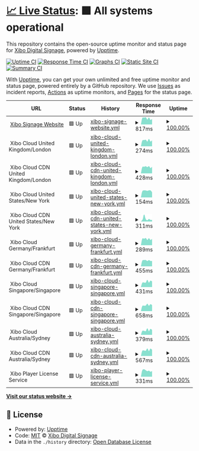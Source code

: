 # [📈 Live Status](https://xibosignage.github.io/status-page): <!--live status--> **🟩 All systems operational**

This repository contains the open-source uptime monitor and status page for [Xibo Digital Signage](https://xibo.org.uk), powered by [Upptime](https://github.com/upptime/upptime).

[![Uptime CI](https://github.com/xibosignage/status-page/workflows/Uptime%20CI/badge.svg)](https://github.com/xibosignage/status-page/actions?query=workflow%3A%22Uptime+CI%22)
[![Response Time CI](https://github.com/xibosignage/status-page/workflows/Response%20Time%20CI/badge.svg)](https://github.com/xibosignage/status-page/actions?query=workflow%3A%22Response+Time+CI%22)
[![Graphs CI](https://github.com/xibosignage/status-page/workflows/Graphs%20CI/badge.svg)](https://github.com/xibosignage/status-page/actions?query=workflow%3A%22Graphs+CI%22)
[![Static Site CI](https://github.com/xibosignage/status-page/workflows/Static%20Site%20CI/badge.svg)](https://github.com/xibosignage/status-page/actions?query=workflow%3A%22Static+Site+CI%22)
[![Summary CI](https://github.com/xibosignage/status-page/workflows/Summary%20CI/badge.svg)](https://github.com/xibosignage/status-page/actions?query=workflow%3A%22Summary+CI%22)

With [Upptime](https://upptime.js.org), you can get your own unlimited and free uptime monitor and status page, powered entirely by a GitHub repository. We use [Issues](https://github.com/xibosignage/status-page/issues) as incident reports, [Actions](https://github.com/xibosignage/status-page/actions) as uptime monitors, and [Pages](https://xibosignage.github.io/status-page) for the status page.

<!--start: status pages-->
<!-- This summary is generated by Upptime (https://github.com/upptime/upptime) -->
<!-- Do not edit this manually, your changes will be overwritten -->
<!-- prettier-ignore -->
| URL | Status | History | Response Time | Uptime |
| --- | ------ | ------- | ------------- | ------ |
| <img alt="" src="https://icons.duckduckgo.com/ip3/xibosignage.com.ico" height="13"> [Xibo Signage Website](https://xibosignage.com) | 🟩 Up | [xibo-signage-website.yml](https://github.com/xibosignage/status-page/commits/HEAD/history/xibo-signage-website.yml) | <details><summary><img alt="Response time graph" src="./graphs/xibo-signage-website/response-time-week.png" height="20"> 817ms</summary><br><a href="https://xibosignage.github.io/status-page/history/xibo-signage-website"><img alt="Response time 753" src="https://img.shields.io/endpoint?url=https%3A%2F%2Fraw.githubusercontent.com%2Fxibosignage%2Fstatus-page%2FHEAD%2Fapi%2Fxibo-signage-website%2Fresponse-time.json"></a><br><a href="https://xibosignage.github.io/status-page/history/xibo-signage-website"><img alt="24-hour response time 931" src="https://img.shields.io/endpoint?url=https%3A%2F%2Fraw.githubusercontent.com%2Fxibosignage%2Fstatus-page%2FHEAD%2Fapi%2Fxibo-signage-website%2Fresponse-time-day.json"></a><br><a href="https://xibosignage.github.io/status-page/history/xibo-signage-website"><img alt="7-day response time 817" src="https://img.shields.io/endpoint?url=https%3A%2F%2Fraw.githubusercontent.com%2Fxibosignage%2Fstatus-page%2FHEAD%2Fapi%2Fxibo-signage-website%2Fresponse-time-week.json"></a><br><a href="https://xibosignage.github.io/status-page/history/xibo-signage-website"><img alt="30-day response time 791" src="https://img.shields.io/endpoint?url=https%3A%2F%2Fraw.githubusercontent.com%2Fxibosignage%2Fstatus-page%2FHEAD%2Fapi%2Fxibo-signage-website%2Fresponse-time-month.json"></a><br><a href="https://xibosignage.github.io/status-page/history/xibo-signage-website"><img alt="1-year response time 753" src="https://img.shields.io/endpoint?url=https%3A%2F%2Fraw.githubusercontent.com%2Fxibosignage%2Fstatus-page%2FHEAD%2Fapi%2Fxibo-signage-website%2Fresponse-time-year.json"></a></details> | <details><summary><a href="https://xibosignage.github.io/status-page/history/xibo-signage-website">100.00%</a></summary><a href="https://xibosignage.github.io/status-page/history/xibo-signage-website"><img alt="All-time uptime 99.99%" src="https://img.shields.io/endpoint?url=https%3A%2F%2Fraw.githubusercontent.com%2Fxibosignage%2Fstatus-page%2FHEAD%2Fapi%2Fxibo-signage-website%2Fuptime.json"></a><br><a href="https://xibosignage.github.io/status-page/history/xibo-signage-website"><img alt="24-hour uptime 100.00%" src="https://img.shields.io/endpoint?url=https%3A%2F%2Fraw.githubusercontent.com%2Fxibosignage%2Fstatus-page%2FHEAD%2Fapi%2Fxibo-signage-website%2Fuptime-day.json"></a><br><a href="https://xibosignage.github.io/status-page/history/xibo-signage-website"><img alt="7-day uptime 100.00%" src="https://img.shields.io/endpoint?url=https%3A%2F%2Fraw.githubusercontent.com%2Fxibosignage%2Fstatus-page%2FHEAD%2Fapi%2Fxibo-signage-website%2Fuptime-week.json"></a><br><a href="https://xibosignage.github.io/status-page/history/xibo-signage-website"><img alt="30-day uptime 100.00%" src="https://img.shields.io/endpoint?url=https%3A%2F%2Fraw.githubusercontent.com%2Fxibosignage%2Fstatus-page%2FHEAD%2Fapi%2Fxibo-signage-website%2Fuptime-month.json"></a><br><a href="https://xibosignage.github.io/status-page/history/xibo-signage-website"><img alt="1-year uptime 99.99%" src="https://img.shields.io/endpoint?url=https%3A%2F%2Fraw.githubusercontent.com%2Fxibosignage%2Fstatus-page%2FHEAD%2Fapi%2Fxibo-signage-website%2Fuptime-year.json"></a></details>
| <img alt="" src="https://icons.duckduckgo.com/ip3/null.ico" height="13"> Xibo Cloud United Kingdom/London | 🟩 Up | [xibo-cloud-united-kingdom-london.yml](https://github.com/xibosignage/status-page/commits/HEAD/history/xibo-cloud-united-kingdom-london.yml) | <details><summary><img alt="Response time graph" src="./graphs/xibo-cloud-united-kingdom-london/response-time-week.png" height="20"> 274ms</summary><br><a href="https://xibosignage.github.io/status-page/history/xibo-cloud-united-kingdom-london"><img alt="Response time 397" src="https://img.shields.io/endpoint?url=https%3A%2F%2Fraw.githubusercontent.com%2Fxibosignage%2Fstatus-page%2FHEAD%2Fapi%2Fxibo-cloud-united-kingdom-london%2Fresponse-time.json"></a><br><a href="https://xibosignage.github.io/status-page/history/xibo-cloud-united-kingdom-london"><img alt="24-hour response time 260" src="https://img.shields.io/endpoint?url=https%3A%2F%2Fraw.githubusercontent.com%2Fxibosignage%2Fstatus-page%2FHEAD%2Fapi%2Fxibo-cloud-united-kingdom-london%2Fresponse-time-day.json"></a><br><a href="https://xibosignage.github.io/status-page/history/xibo-cloud-united-kingdom-london"><img alt="7-day response time 274" src="https://img.shields.io/endpoint?url=https%3A%2F%2Fraw.githubusercontent.com%2Fxibosignage%2Fstatus-page%2FHEAD%2Fapi%2Fxibo-cloud-united-kingdom-london%2Fresponse-time-week.json"></a><br><a href="https://xibosignage.github.io/status-page/history/xibo-cloud-united-kingdom-london"><img alt="30-day response time 1174" src="https://img.shields.io/endpoint?url=https%3A%2F%2Fraw.githubusercontent.com%2Fxibosignage%2Fstatus-page%2FHEAD%2Fapi%2Fxibo-cloud-united-kingdom-london%2Fresponse-time-month.json"></a><br><a href="https://xibosignage.github.io/status-page/history/xibo-cloud-united-kingdom-london"><img alt="1-year response time 397" src="https://img.shields.io/endpoint?url=https%3A%2F%2Fraw.githubusercontent.com%2Fxibosignage%2Fstatus-page%2FHEAD%2Fapi%2Fxibo-cloud-united-kingdom-london%2Fresponse-time-year.json"></a></details> | <details><summary><a href="https://xibosignage.github.io/status-page/history/xibo-cloud-united-kingdom-london">100.00%</a></summary><a href="https://xibosignage.github.io/status-page/history/xibo-cloud-united-kingdom-london"><img alt="All-time uptime 100.00%" src="https://img.shields.io/endpoint?url=https%3A%2F%2Fraw.githubusercontent.com%2Fxibosignage%2Fstatus-page%2FHEAD%2Fapi%2Fxibo-cloud-united-kingdom-london%2Fuptime.json"></a><br><a href="https://xibosignage.github.io/status-page/history/xibo-cloud-united-kingdom-london"><img alt="24-hour uptime 100.00%" src="https://img.shields.io/endpoint?url=https%3A%2F%2Fraw.githubusercontent.com%2Fxibosignage%2Fstatus-page%2FHEAD%2Fapi%2Fxibo-cloud-united-kingdom-london%2Fuptime-day.json"></a><br><a href="https://xibosignage.github.io/status-page/history/xibo-cloud-united-kingdom-london"><img alt="7-day uptime 100.00%" src="https://img.shields.io/endpoint?url=https%3A%2F%2Fraw.githubusercontent.com%2Fxibosignage%2Fstatus-page%2FHEAD%2Fapi%2Fxibo-cloud-united-kingdom-london%2Fuptime-week.json"></a><br><a href="https://xibosignage.github.io/status-page/history/xibo-cloud-united-kingdom-london"><img alt="30-day uptime 100.00%" src="https://img.shields.io/endpoint?url=https%3A%2F%2Fraw.githubusercontent.com%2Fxibosignage%2Fstatus-page%2FHEAD%2Fapi%2Fxibo-cloud-united-kingdom-london%2Fuptime-month.json"></a><br><a href="https://xibosignage.github.io/status-page/history/xibo-cloud-united-kingdom-london"><img alt="1-year uptime 100.00%" src="https://img.shields.io/endpoint?url=https%3A%2F%2Fraw.githubusercontent.com%2Fxibosignage%2Fstatus-page%2FHEAD%2Fapi%2Fxibo-cloud-united-kingdom-london%2Fuptime-year.json"></a></details>
| <img alt="" src="https://icons.duckduckgo.com/ip3/null.ico" height="13"> Xibo Cloud CDN United Kingdom/London | 🟩 Up | [xibo-cloud-cdn-united-kingdom-london.yml](https://github.com/xibosignage/status-page/commits/HEAD/history/xibo-cloud-cdn-united-kingdom-london.yml) | <details><summary><img alt="Response time graph" src="./graphs/xibo-cloud-cdn-united-kingdom-london/response-time-week.png" height="20"> 428ms</summary><br><a href="https://xibosignage.github.io/status-page/history/xibo-cloud-cdn-united-kingdom-london"><img alt="Response time 445" src="https://img.shields.io/endpoint?url=https%3A%2F%2Fraw.githubusercontent.com%2Fxibosignage%2Fstatus-page%2FHEAD%2Fapi%2Fxibo-cloud-cdn-united-kingdom-london%2Fresponse-time.json"></a><br><a href="https://xibosignage.github.io/status-page/history/xibo-cloud-cdn-united-kingdom-london"><img alt="24-hour response time 392" src="https://img.shields.io/endpoint?url=https%3A%2F%2Fraw.githubusercontent.com%2Fxibosignage%2Fstatus-page%2FHEAD%2Fapi%2Fxibo-cloud-cdn-united-kingdom-london%2Fresponse-time-day.json"></a><br><a href="https://xibosignage.github.io/status-page/history/xibo-cloud-cdn-united-kingdom-london"><img alt="7-day response time 428" src="https://img.shields.io/endpoint?url=https%3A%2F%2Fraw.githubusercontent.com%2Fxibosignage%2Fstatus-page%2FHEAD%2Fapi%2Fxibo-cloud-cdn-united-kingdom-london%2Fresponse-time-week.json"></a><br><a href="https://xibosignage.github.io/status-page/history/xibo-cloud-cdn-united-kingdom-london"><img alt="30-day response time 421" src="https://img.shields.io/endpoint?url=https%3A%2F%2Fraw.githubusercontent.com%2Fxibosignage%2Fstatus-page%2FHEAD%2Fapi%2Fxibo-cloud-cdn-united-kingdom-london%2Fresponse-time-month.json"></a><br><a href="https://xibosignage.github.io/status-page/history/xibo-cloud-cdn-united-kingdom-london"><img alt="1-year response time 445" src="https://img.shields.io/endpoint?url=https%3A%2F%2Fraw.githubusercontent.com%2Fxibosignage%2Fstatus-page%2FHEAD%2Fapi%2Fxibo-cloud-cdn-united-kingdom-london%2Fresponse-time-year.json"></a></details> | <details><summary><a href="https://xibosignage.github.io/status-page/history/xibo-cloud-cdn-united-kingdom-london">100.00%</a></summary><a href="https://xibosignage.github.io/status-page/history/xibo-cloud-cdn-united-kingdom-london"><img alt="All-time uptime 100.00%" src="https://img.shields.io/endpoint?url=https%3A%2F%2Fraw.githubusercontent.com%2Fxibosignage%2Fstatus-page%2FHEAD%2Fapi%2Fxibo-cloud-cdn-united-kingdom-london%2Fuptime.json"></a><br><a href="https://xibosignage.github.io/status-page/history/xibo-cloud-cdn-united-kingdom-london"><img alt="24-hour uptime 100.00%" src="https://img.shields.io/endpoint?url=https%3A%2F%2Fraw.githubusercontent.com%2Fxibosignage%2Fstatus-page%2FHEAD%2Fapi%2Fxibo-cloud-cdn-united-kingdom-london%2Fuptime-day.json"></a><br><a href="https://xibosignage.github.io/status-page/history/xibo-cloud-cdn-united-kingdom-london"><img alt="7-day uptime 100.00%" src="https://img.shields.io/endpoint?url=https%3A%2F%2Fraw.githubusercontent.com%2Fxibosignage%2Fstatus-page%2FHEAD%2Fapi%2Fxibo-cloud-cdn-united-kingdom-london%2Fuptime-week.json"></a><br><a href="https://xibosignage.github.io/status-page/history/xibo-cloud-cdn-united-kingdom-london"><img alt="30-day uptime 100.00%" src="https://img.shields.io/endpoint?url=https%3A%2F%2Fraw.githubusercontent.com%2Fxibosignage%2Fstatus-page%2FHEAD%2Fapi%2Fxibo-cloud-cdn-united-kingdom-london%2Fuptime-month.json"></a><br><a href="https://xibosignage.github.io/status-page/history/xibo-cloud-cdn-united-kingdom-london"><img alt="1-year uptime 100.00%" src="https://img.shields.io/endpoint?url=https%3A%2F%2Fraw.githubusercontent.com%2Fxibosignage%2Fstatus-page%2FHEAD%2Fapi%2Fxibo-cloud-cdn-united-kingdom-london%2Fuptime-year.json"></a></details>
| <img alt="" src="https://icons.duckduckgo.com/ip3/null.ico" height="13"> Xibo Cloud United States/New York | 🟩 Up | [xibo-cloud-united-states-new-york.yml](https://github.com/xibosignage/status-page/commits/HEAD/history/xibo-cloud-united-states-new-york.yml) | <details><summary><img alt="Response time graph" src="./graphs/xibo-cloud-united-states-new-york/response-time-week.png" height="20"> 154ms</summary><br><a href="https://xibosignage.github.io/status-page/history/xibo-cloud-united-states-new-york"><img alt="Response time 193" src="https://img.shields.io/endpoint?url=https%3A%2F%2Fraw.githubusercontent.com%2Fxibosignage%2Fstatus-page%2FHEAD%2Fapi%2Fxibo-cloud-united-states-new-york%2Fresponse-time.json"></a><br><a href="https://xibosignage.github.io/status-page/history/xibo-cloud-united-states-new-york"><img alt="24-hour response time 117" src="https://img.shields.io/endpoint?url=https%3A%2F%2Fraw.githubusercontent.com%2Fxibosignage%2Fstatus-page%2FHEAD%2Fapi%2Fxibo-cloud-united-states-new-york%2Fresponse-time-day.json"></a><br><a href="https://xibosignage.github.io/status-page/history/xibo-cloud-united-states-new-york"><img alt="7-day response time 154" src="https://img.shields.io/endpoint?url=https%3A%2F%2Fraw.githubusercontent.com%2Fxibosignage%2Fstatus-page%2FHEAD%2Fapi%2Fxibo-cloud-united-states-new-york%2Fresponse-time-week.json"></a><br><a href="https://xibosignage.github.io/status-page/history/xibo-cloud-united-states-new-york"><img alt="30-day response time 147" src="https://img.shields.io/endpoint?url=https%3A%2F%2Fraw.githubusercontent.com%2Fxibosignage%2Fstatus-page%2FHEAD%2Fapi%2Fxibo-cloud-united-states-new-york%2Fresponse-time-month.json"></a><br><a href="https://xibosignage.github.io/status-page/history/xibo-cloud-united-states-new-york"><img alt="1-year response time 193" src="https://img.shields.io/endpoint?url=https%3A%2F%2Fraw.githubusercontent.com%2Fxibosignage%2Fstatus-page%2FHEAD%2Fapi%2Fxibo-cloud-united-states-new-york%2Fresponse-time-year.json"></a></details> | <details><summary><a href="https://xibosignage.github.io/status-page/history/xibo-cloud-united-states-new-york">100.00%</a></summary><a href="https://xibosignage.github.io/status-page/history/xibo-cloud-united-states-new-york"><img alt="All-time uptime 100.00%" src="https://img.shields.io/endpoint?url=https%3A%2F%2Fraw.githubusercontent.com%2Fxibosignage%2Fstatus-page%2FHEAD%2Fapi%2Fxibo-cloud-united-states-new-york%2Fuptime.json"></a><br><a href="https://xibosignage.github.io/status-page/history/xibo-cloud-united-states-new-york"><img alt="24-hour uptime 100.00%" src="https://img.shields.io/endpoint?url=https%3A%2F%2Fraw.githubusercontent.com%2Fxibosignage%2Fstatus-page%2FHEAD%2Fapi%2Fxibo-cloud-united-states-new-york%2Fuptime-day.json"></a><br><a href="https://xibosignage.github.io/status-page/history/xibo-cloud-united-states-new-york"><img alt="7-day uptime 100.00%" src="https://img.shields.io/endpoint?url=https%3A%2F%2Fraw.githubusercontent.com%2Fxibosignage%2Fstatus-page%2FHEAD%2Fapi%2Fxibo-cloud-united-states-new-york%2Fuptime-week.json"></a><br><a href="https://xibosignage.github.io/status-page/history/xibo-cloud-united-states-new-york"><img alt="30-day uptime 100.00%" src="https://img.shields.io/endpoint?url=https%3A%2F%2Fraw.githubusercontent.com%2Fxibosignage%2Fstatus-page%2FHEAD%2Fapi%2Fxibo-cloud-united-states-new-york%2Fuptime-month.json"></a><br><a href="https://xibosignage.github.io/status-page/history/xibo-cloud-united-states-new-york"><img alt="1-year uptime 100.00%" src="https://img.shields.io/endpoint?url=https%3A%2F%2Fraw.githubusercontent.com%2Fxibosignage%2Fstatus-page%2FHEAD%2Fapi%2Fxibo-cloud-united-states-new-york%2Fuptime-year.json"></a></details>
| <img alt="" src="https://icons.duckduckgo.com/ip3/null.ico" height="13"> Xibo Cloud CDN United States/New York | 🟩 Up | [xibo-cloud-cdn-united-states-new-york.yml](https://github.com/xibosignage/status-page/commits/HEAD/history/xibo-cloud-cdn-united-states-new-york.yml) | <details><summary><img alt="Response time graph" src="./graphs/xibo-cloud-cdn-united-states-new-york/response-time-week.png" height="20"> 311ms</summary><br><a href="https://xibosignage.github.io/status-page/history/xibo-cloud-cdn-united-states-new-york"><img alt="Response time 213" src="https://img.shields.io/endpoint?url=https%3A%2F%2Fraw.githubusercontent.com%2Fxibosignage%2Fstatus-page%2FHEAD%2Fapi%2Fxibo-cloud-cdn-united-states-new-york%2Fresponse-time.json"></a><br><a href="https://xibosignage.github.io/status-page/history/xibo-cloud-cdn-united-states-new-york"><img alt="24-hour response time 257" src="https://img.shields.io/endpoint?url=https%3A%2F%2Fraw.githubusercontent.com%2Fxibosignage%2Fstatus-page%2FHEAD%2Fapi%2Fxibo-cloud-cdn-united-states-new-york%2Fresponse-time-day.json"></a><br><a href="https://xibosignage.github.io/status-page/history/xibo-cloud-cdn-united-states-new-york"><img alt="7-day response time 311" src="https://img.shields.io/endpoint?url=https%3A%2F%2Fraw.githubusercontent.com%2Fxibosignage%2Fstatus-page%2FHEAD%2Fapi%2Fxibo-cloud-cdn-united-states-new-york%2Fresponse-time-week.json"></a><br><a href="https://xibosignage.github.io/status-page/history/xibo-cloud-cdn-united-states-new-york"><img alt="30-day response time 225" src="https://img.shields.io/endpoint?url=https%3A%2F%2Fraw.githubusercontent.com%2Fxibosignage%2Fstatus-page%2FHEAD%2Fapi%2Fxibo-cloud-cdn-united-states-new-york%2Fresponse-time-month.json"></a><br><a href="https://xibosignage.github.io/status-page/history/xibo-cloud-cdn-united-states-new-york"><img alt="1-year response time 213" src="https://img.shields.io/endpoint?url=https%3A%2F%2Fraw.githubusercontent.com%2Fxibosignage%2Fstatus-page%2FHEAD%2Fapi%2Fxibo-cloud-cdn-united-states-new-york%2Fresponse-time-year.json"></a></details> | <details><summary><a href="https://xibosignage.github.io/status-page/history/xibo-cloud-cdn-united-states-new-york">100.00%</a></summary><a href="https://xibosignage.github.io/status-page/history/xibo-cloud-cdn-united-states-new-york"><img alt="All-time uptime 100.00%" src="https://img.shields.io/endpoint?url=https%3A%2F%2Fraw.githubusercontent.com%2Fxibosignage%2Fstatus-page%2FHEAD%2Fapi%2Fxibo-cloud-cdn-united-states-new-york%2Fuptime.json"></a><br><a href="https://xibosignage.github.io/status-page/history/xibo-cloud-cdn-united-states-new-york"><img alt="24-hour uptime 100.00%" src="https://img.shields.io/endpoint?url=https%3A%2F%2Fraw.githubusercontent.com%2Fxibosignage%2Fstatus-page%2FHEAD%2Fapi%2Fxibo-cloud-cdn-united-states-new-york%2Fuptime-day.json"></a><br><a href="https://xibosignage.github.io/status-page/history/xibo-cloud-cdn-united-states-new-york"><img alt="7-day uptime 100.00%" src="https://img.shields.io/endpoint?url=https%3A%2F%2Fraw.githubusercontent.com%2Fxibosignage%2Fstatus-page%2FHEAD%2Fapi%2Fxibo-cloud-cdn-united-states-new-york%2Fuptime-week.json"></a><br><a href="https://xibosignage.github.io/status-page/history/xibo-cloud-cdn-united-states-new-york"><img alt="30-day uptime 100.00%" src="https://img.shields.io/endpoint?url=https%3A%2F%2Fraw.githubusercontent.com%2Fxibosignage%2Fstatus-page%2FHEAD%2Fapi%2Fxibo-cloud-cdn-united-states-new-york%2Fuptime-month.json"></a><br><a href="https://xibosignage.github.io/status-page/history/xibo-cloud-cdn-united-states-new-york"><img alt="1-year uptime 100.00%" src="https://img.shields.io/endpoint?url=https%3A%2F%2Fraw.githubusercontent.com%2Fxibosignage%2Fstatus-page%2FHEAD%2Fapi%2Fxibo-cloud-cdn-united-states-new-york%2Fuptime-year.json"></a></details>
| <img alt="" src="https://icons.duckduckgo.com/ip3/null.ico" height="13"> Xibo Cloud Germany/Frankfurt | 🟩 Up | [xibo-cloud-germany-frankfurt.yml](https://github.com/xibosignage/status-page/commits/HEAD/history/xibo-cloud-germany-frankfurt.yml) | <details><summary><img alt="Response time graph" src="./graphs/xibo-cloud-germany-frankfurt/response-time-week.png" height="20"> 289ms</summary><br><a href="https://xibosignage.github.io/status-page/history/xibo-cloud-germany-frankfurt"><img alt="Response time 396" src="https://img.shields.io/endpoint?url=https%3A%2F%2Fraw.githubusercontent.com%2Fxibosignage%2Fstatus-page%2FHEAD%2Fapi%2Fxibo-cloud-germany-frankfurt%2Fresponse-time.json"></a><br><a href="https://xibosignage.github.io/status-page/history/xibo-cloud-germany-frankfurt"><img alt="24-hour response time 277" src="https://img.shields.io/endpoint?url=https%3A%2F%2Fraw.githubusercontent.com%2Fxibosignage%2Fstatus-page%2FHEAD%2Fapi%2Fxibo-cloud-germany-frankfurt%2Fresponse-time-day.json"></a><br><a href="https://xibosignage.github.io/status-page/history/xibo-cloud-germany-frankfurt"><img alt="7-day response time 289" src="https://img.shields.io/endpoint?url=https%3A%2F%2Fraw.githubusercontent.com%2Fxibosignage%2Fstatus-page%2FHEAD%2Fapi%2Fxibo-cloud-germany-frankfurt%2Fresponse-time-week.json"></a><br><a href="https://xibosignage.github.io/status-page/history/xibo-cloud-germany-frankfurt"><img alt="30-day response time 298" src="https://img.shields.io/endpoint?url=https%3A%2F%2Fraw.githubusercontent.com%2Fxibosignage%2Fstatus-page%2FHEAD%2Fapi%2Fxibo-cloud-germany-frankfurt%2Fresponse-time-month.json"></a><br><a href="https://xibosignage.github.io/status-page/history/xibo-cloud-germany-frankfurt"><img alt="1-year response time 396" src="https://img.shields.io/endpoint?url=https%3A%2F%2Fraw.githubusercontent.com%2Fxibosignage%2Fstatus-page%2FHEAD%2Fapi%2Fxibo-cloud-germany-frankfurt%2Fresponse-time-year.json"></a></details> | <details><summary><a href="https://xibosignage.github.io/status-page/history/xibo-cloud-germany-frankfurt">100.00%</a></summary><a href="https://xibosignage.github.io/status-page/history/xibo-cloud-germany-frankfurt"><img alt="All-time uptime 99.99%" src="https://img.shields.io/endpoint?url=https%3A%2F%2Fraw.githubusercontent.com%2Fxibosignage%2Fstatus-page%2FHEAD%2Fapi%2Fxibo-cloud-germany-frankfurt%2Fuptime.json"></a><br><a href="https://xibosignage.github.io/status-page/history/xibo-cloud-germany-frankfurt"><img alt="24-hour uptime 100.00%" src="https://img.shields.io/endpoint?url=https%3A%2F%2Fraw.githubusercontent.com%2Fxibosignage%2Fstatus-page%2FHEAD%2Fapi%2Fxibo-cloud-germany-frankfurt%2Fuptime-day.json"></a><br><a href="https://xibosignage.github.io/status-page/history/xibo-cloud-germany-frankfurt"><img alt="7-day uptime 100.00%" src="https://img.shields.io/endpoint?url=https%3A%2F%2Fraw.githubusercontent.com%2Fxibosignage%2Fstatus-page%2FHEAD%2Fapi%2Fxibo-cloud-germany-frankfurt%2Fuptime-week.json"></a><br><a href="https://xibosignage.github.io/status-page/history/xibo-cloud-germany-frankfurt"><img alt="30-day uptime 100.00%" src="https://img.shields.io/endpoint?url=https%3A%2F%2Fraw.githubusercontent.com%2Fxibosignage%2Fstatus-page%2FHEAD%2Fapi%2Fxibo-cloud-germany-frankfurt%2Fuptime-month.json"></a><br><a href="https://xibosignage.github.io/status-page/history/xibo-cloud-germany-frankfurt"><img alt="1-year uptime 99.99%" src="https://img.shields.io/endpoint?url=https%3A%2F%2Fraw.githubusercontent.com%2Fxibosignage%2Fstatus-page%2FHEAD%2Fapi%2Fxibo-cloud-germany-frankfurt%2Fuptime-year.json"></a></details>
| <img alt="" src="https://icons.duckduckgo.com/ip3/null.ico" height="13"> Xibo Cloud CDN Germany/Frankfurt | 🟩 Up | [xibo-cloud-cdn-germany-frankfurt.yml](https://github.com/xibosignage/status-page/commits/HEAD/history/xibo-cloud-cdn-germany-frankfurt.yml) | <details><summary><img alt="Response time graph" src="./graphs/xibo-cloud-cdn-germany-frankfurt/response-time-week.png" height="20"> 455ms</summary><br><a href="https://xibosignage.github.io/status-page/history/xibo-cloud-cdn-germany-frankfurt"><img alt="Response time 472" src="https://img.shields.io/endpoint?url=https%3A%2F%2Fraw.githubusercontent.com%2Fxibosignage%2Fstatus-page%2FHEAD%2Fapi%2Fxibo-cloud-cdn-germany-frankfurt%2Fresponse-time.json"></a><br><a href="https://xibosignage.github.io/status-page/history/xibo-cloud-cdn-germany-frankfurt"><img alt="24-hour response time 406" src="https://img.shields.io/endpoint?url=https%3A%2F%2Fraw.githubusercontent.com%2Fxibosignage%2Fstatus-page%2FHEAD%2Fapi%2Fxibo-cloud-cdn-germany-frankfurt%2Fresponse-time-day.json"></a><br><a href="https://xibosignage.github.io/status-page/history/xibo-cloud-cdn-germany-frankfurt"><img alt="7-day response time 455" src="https://img.shields.io/endpoint?url=https%3A%2F%2Fraw.githubusercontent.com%2Fxibosignage%2Fstatus-page%2FHEAD%2Fapi%2Fxibo-cloud-cdn-germany-frankfurt%2Fresponse-time-week.json"></a><br><a href="https://xibosignage.github.io/status-page/history/xibo-cloud-cdn-germany-frankfurt"><img alt="30-day response time 464" src="https://img.shields.io/endpoint?url=https%3A%2F%2Fraw.githubusercontent.com%2Fxibosignage%2Fstatus-page%2FHEAD%2Fapi%2Fxibo-cloud-cdn-germany-frankfurt%2Fresponse-time-month.json"></a><br><a href="https://xibosignage.github.io/status-page/history/xibo-cloud-cdn-germany-frankfurt"><img alt="1-year response time 472" src="https://img.shields.io/endpoint?url=https%3A%2F%2Fraw.githubusercontent.com%2Fxibosignage%2Fstatus-page%2FHEAD%2Fapi%2Fxibo-cloud-cdn-germany-frankfurt%2Fresponse-time-year.json"></a></details> | <details><summary><a href="https://xibosignage.github.io/status-page/history/xibo-cloud-cdn-germany-frankfurt">100.00%</a></summary><a href="https://xibosignage.github.io/status-page/history/xibo-cloud-cdn-germany-frankfurt"><img alt="All-time uptime 100.00%" src="https://img.shields.io/endpoint?url=https%3A%2F%2Fraw.githubusercontent.com%2Fxibosignage%2Fstatus-page%2FHEAD%2Fapi%2Fxibo-cloud-cdn-germany-frankfurt%2Fuptime.json"></a><br><a href="https://xibosignage.github.io/status-page/history/xibo-cloud-cdn-germany-frankfurt"><img alt="24-hour uptime 100.00%" src="https://img.shields.io/endpoint?url=https%3A%2F%2Fraw.githubusercontent.com%2Fxibosignage%2Fstatus-page%2FHEAD%2Fapi%2Fxibo-cloud-cdn-germany-frankfurt%2Fuptime-day.json"></a><br><a href="https://xibosignage.github.io/status-page/history/xibo-cloud-cdn-germany-frankfurt"><img alt="7-day uptime 100.00%" src="https://img.shields.io/endpoint?url=https%3A%2F%2Fraw.githubusercontent.com%2Fxibosignage%2Fstatus-page%2FHEAD%2Fapi%2Fxibo-cloud-cdn-germany-frankfurt%2Fuptime-week.json"></a><br><a href="https://xibosignage.github.io/status-page/history/xibo-cloud-cdn-germany-frankfurt"><img alt="30-day uptime 100.00%" src="https://img.shields.io/endpoint?url=https%3A%2F%2Fraw.githubusercontent.com%2Fxibosignage%2Fstatus-page%2FHEAD%2Fapi%2Fxibo-cloud-cdn-germany-frankfurt%2Fuptime-month.json"></a><br><a href="https://xibosignage.github.io/status-page/history/xibo-cloud-cdn-germany-frankfurt"><img alt="1-year uptime 100.00%" src="https://img.shields.io/endpoint?url=https%3A%2F%2Fraw.githubusercontent.com%2Fxibosignage%2Fstatus-page%2FHEAD%2Fapi%2Fxibo-cloud-cdn-germany-frankfurt%2Fuptime-year.json"></a></details>
| <img alt="" src="https://icons.duckduckgo.com/ip3/null.ico" height="13"> Xibo Cloud Singapore/Singapore | 🟩 Up | [xibo-cloud-singapore-singapore.yml](https://github.com/xibosignage/status-page/commits/HEAD/history/xibo-cloud-singapore-singapore.yml) | <details><summary><img alt="Response time graph" src="./graphs/xibo-cloud-singapore-singapore/response-time-week.png" height="20"> 431ms</summary><br><a href="https://xibosignage.github.io/status-page/history/xibo-cloud-singapore-singapore"><img alt="Response time 504" src="https://img.shields.io/endpoint?url=https%3A%2F%2Fraw.githubusercontent.com%2Fxibosignage%2Fstatus-page%2FHEAD%2Fapi%2Fxibo-cloud-singapore-singapore%2Fresponse-time.json"></a><br><a href="https://xibosignage.github.io/status-page/history/xibo-cloud-singapore-singapore"><img alt="24-hour response time 417" src="https://img.shields.io/endpoint?url=https%3A%2F%2Fraw.githubusercontent.com%2Fxibosignage%2Fstatus-page%2FHEAD%2Fapi%2Fxibo-cloud-singapore-singapore%2Fresponse-time-day.json"></a><br><a href="https://xibosignage.github.io/status-page/history/xibo-cloud-singapore-singapore"><img alt="7-day response time 431" src="https://img.shields.io/endpoint?url=https%3A%2F%2Fraw.githubusercontent.com%2Fxibosignage%2Fstatus-page%2FHEAD%2Fapi%2Fxibo-cloud-singapore-singapore%2Fresponse-time-week.json"></a><br><a href="https://xibosignage.github.io/status-page/history/xibo-cloud-singapore-singapore"><img alt="30-day response time 469" src="https://img.shields.io/endpoint?url=https%3A%2F%2Fraw.githubusercontent.com%2Fxibosignage%2Fstatus-page%2FHEAD%2Fapi%2Fxibo-cloud-singapore-singapore%2Fresponse-time-month.json"></a><br><a href="https://xibosignage.github.io/status-page/history/xibo-cloud-singapore-singapore"><img alt="1-year response time 504" src="https://img.shields.io/endpoint?url=https%3A%2F%2Fraw.githubusercontent.com%2Fxibosignage%2Fstatus-page%2FHEAD%2Fapi%2Fxibo-cloud-singapore-singapore%2Fresponse-time-year.json"></a></details> | <details><summary><a href="https://xibosignage.github.io/status-page/history/xibo-cloud-singapore-singapore">100.00%</a></summary><a href="https://xibosignage.github.io/status-page/history/xibo-cloud-singapore-singapore"><img alt="All-time uptime 100.00%" src="https://img.shields.io/endpoint?url=https%3A%2F%2Fraw.githubusercontent.com%2Fxibosignage%2Fstatus-page%2FHEAD%2Fapi%2Fxibo-cloud-singapore-singapore%2Fuptime.json"></a><br><a href="https://xibosignage.github.io/status-page/history/xibo-cloud-singapore-singapore"><img alt="24-hour uptime 100.00%" src="https://img.shields.io/endpoint?url=https%3A%2F%2Fraw.githubusercontent.com%2Fxibosignage%2Fstatus-page%2FHEAD%2Fapi%2Fxibo-cloud-singapore-singapore%2Fuptime-day.json"></a><br><a href="https://xibosignage.github.io/status-page/history/xibo-cloud-singapore-singapore"><img alt="7-day uptime 100.00%" src="https://img.shields.io/endpoint?url=https%3A%2F%2Fraw.githubusercontent.com%2Fxibosignage%2Fstatus-page%2FHEAD%2Fapi%2Fxibo-cloud-singapore-singapore%2Fuptime-week.json"></a><br><a href="https://xibosignage.github.io/status-page/history/xibo-cloud-singapore-singapore"><img alt="30-day uptime 100.00%" src="https://img.shields.io/endpoint?url=https%3A%2F%2Fraw.githubusercontent.com%2Fxibosignage%2Fstatus-page%2FHEAD%2Fapi%2Fxibo-cloud-singapore-singapore%2Fuptime-month.json"></a><br><a href="https://xibosignage.github.io/status-page/history/xibo-cloud-singapore-singapore"><img alt="1-year uptime 100.00%" src="https://img.shields.io/endpoint?url=https%3A%2F%2Fraw.githubusercontent.com%2Fxibosignage%2Fstatus-page%2FHEAD%2Fapi%2Fxibo-cloud-singapore-singapore%2Fuptime-year.json"></a></details>
| <img alt="" src="https://icons.duckduckgo.com/ip3/null.ico" height="13"> Xibo Cloud CDN Singapore/Singapore | 🟩 Up | [xibo-cloud-cdn-singapore-singapore.yml](https://github.com/xibosignage/status-page/commits/HEAD/history/xibo-cloud-cdn-singapore-singapore.yml) | <details><summary><img alt="Response time graph" src="./graphs/xibo-cloud-cdn-singapore-singapore/response-time-week.png" height="20"> 658ms</summary><br><a href="https://xibosignage.github.io/status-page/history/xibo-cloud-cdn-singapore-singapore"><img alt="Response time 716" src="https://img.shields.io/endpoint?url=https%3A%2F%2Fraw.githubusercontent.com%2Fxibosignage%2Fstatus-page%2FHEAD%2Fapi%2Fxibo-cloud-cdn-singapore-singapore%2Fresponse-time.json"></a><br><a href="https://xibosignage.github.io/status-page/history/xibo-cloud-cdn-singapore-singapore"><img alt="24-hour response time 678" src="https://img.shields.io/endpoint?url=https%3A%2F%2Fraw.githubusercontent.com%2Fxibosignage%2Fstatus-page%2FHEAD%2Fapi%2Fxibo-cloud-cdn-singapore-singapore%2Fresponse-time-day.json"></a><br><a href="https://xibosignage.github.io/status-page/history/xibo-cloud-cdn-singapore-singapore"><img alt="7-day response time 658" src="https://img.shields.io/endpoint?url=https%3A%2F%2Fraw.githubusercontent.com%2Fxibosignage%2Fstatus-page%2FHEAD%2Fapi%2Fxibo-cloud-cdn-singapore-singapore%2Fresponse-time-week.json"></a><br><a href="https://xibosignage.github.io/status-page/history/xibo-cloud-cdn-singapore-singapore"><img alt="30-day response time 683" src="https://img.shields.io/endpoint?url=https%3A%2F%2Fraw.githubusercontent.com%2Fxibosignage%2Fstatus-page%2FHEAD%2Fapi%2Fxibo-cloud-cdn-singapore-singapore%2Fresponse-time-month.json"></a><br><a href="https://xibosignage.github.io/status-page/history/xibo-cloud-cdn-singapore-singapore"><img alt="1-year response time 716" src="https://img.shields.io/endpoint?url=https%3A%2F%2Fraw.githubusercontent.com%2Fxibosignage%2Fstatus-page%2FHEAD%2Fapi%2Fxibo-cloud-cdn-singapore-singapore%2Fresponse-time-year.json"></a></details> | <details><summary><a href="https://xibosignage.github.io/status-page/history/xibo-cloud-cdn-singapore-singapore">100.00%</a></summary><a href="https://xibosignage.github.io/status-page/history/xibo-cloud-cdn-singapore-singapore"><img alt="All-time uptime 100.00%" src="https://img.shields.io/endpoint?url=https%3A%2F%2Fraw.githubusercontent.com%2Fxibosignage%2Fstatus-page%2FHEAD%2Fapi%2Fxibo-cloud-cdn-singapore-singapore%2Fuptime.json"></a><br><a href="https://xibosignage.github.io/status-page/history/xibo-cloud-cdn-singapore-singapore"><img alt="24-hour uptime 100.00%" src="https://img.shields.io/endpoint?url=https%3A%2F%2Fraw.githubusercontent.com%2Fxibosignage%2Fstatus-page%2FHEAD%2Fapi%2Fxibo-cloud-cdn-singapore-singapore%2Fuptime-day.json"></a><br><a href="https://xibosignage.github.io/status-page/history/xibo-cloud-cdn-singapore-singapore"><img alt="7-day uptime 100.00%" src="https://img.shields.io/endpoint?url=https%3A%2F%2Fraw.githubusercontent.com%2Fxibosignage%2Fstatus-page%2FHEAD%2Fapi%2Fxibo-cloud-cdn-singapore-singapore%2Fuptime-week.json"></a><br><a href="https://xibosignage.github.io/status-page/history/xibo-cloud-cdn-singapore-singapore"><img alt="30-day uptime 100.00%" src="https://img.shields.io/endpoint?url=https%3A%2F%2Fraw.githubusercontent.com%2Fxibosignage%2Fstatus-page%2FHEAD%2Fapi%2Fxibo-cloud-cdn-singapore-singapore%2Fuptime-month.json"></a><br><a href="https://xibosignage.github.io/status-page/history/xibo-cloud-cdn-singapore-singapore"><img alt="1-year uptime 100.00%" src="https://img.shields.io/endpoint?url=https%3A%2F%2Fraw.githubusercontent.com%2Fxibosignage%2Fstatus-page%2FHEAD%2Fapi%2Fxibo-cloud-cdn-singapore-singapore%2Fuptime-year.json"></a></details>
| <img alt="" src="https://icons.duckduckgo.com/ip3/null.ico" height="13"> Xibo Cloud Australia/Sydney | 🟩 Up | [xibo-cloud-australia-sydney.yml](https://github.com/xibosignage/status-page/commits/HEAD/history/xibo-cloud-australia-sydney.yml) | <details><summary><img alt="Response time graph" src="./graphs/xibo-cloud-australia-sydney/response-time-week.png" height="20"> 379ms</summary><br><a href="https://xibosignage.github.io/status-page/history/xibo-cloud-australia-sydney"><img alt="Response time 570" src="https://img.shields.io/endpoint?url=https%3A%2F%2Fraw.githubusercontent.com%2Fxibosignage%2Fstatus-page%2FHEAD%2Fapi%2Fxibo-cloud-australia-sydney%2Fresponse-time.json"></a><br><a href="https://xibosignage.github.io/status-page/history/xibo-cloud-australia-sydney"><img alt="24-hour response time 376" src="https://img.shields.io/endpoint?url=https%3A%2F%2Fraw.githubusercontent.com%2Fxibosignage%2Fstatus-page%2FHEAD%2Fapi%2Fxibo-cloud-australia-sydney%2Fresponse-time-day.json"></a><br><a href="https://xibosignage.github.io/status-page/history/xibo-cloud-australia-sydney"><img alt="7-day response time 379" src="https://img.shields.io/endpoint?url=https%3A%2F%2Fraw.githubusercontent.com%2Fxibosignage%2Fstatus-page%2FHEAD%2Fapi%2Fxibo-cloud-australia-sydney%2Fresponse-time-week.json"></a><br><a href="https://xibosignage.github.io/status-page/history/xibo-cloud-australia-sydney"><img alt="30-day response time 558" src="https://img.shields.io/endpoint?url=https%3A%2F%2Fraw.githubusercontent.com%2Fxibosignage%2Fstatus-page%2FHEAD%2Fapi%2Fxibo-cloud-australia-sydney%2Fresponse-time-month.json"></a><br><a href="https://xibosignage.github.io/status-page/history/xibo-cloud-australia-sydney"><img alt="1-year response time 570" src="https://img.shields.io/endpoint?url=https%3A%2F%2Fraw.githubusercontent.com%2Fxibosignage%2Fstatus-page%2FHEAD%2Fapi%2Fxibo-cloud-australia-sydney%2Fresponse-time-year.json"></a></details> | <details><summary><a href="https://xibosignage.github.io/status-page/history/xibo-cloud-australia-sydney">100.00%</a></summary><a href="https://xibosignage.github.io/status-page/history/xibo-cloud-australia-sydney"><img alt="All-time uptime 99.99%" src="https://img.shields.io/endpoint?url=https%3A%2F%2Fraw.githubusercontent.com%2Fxibosignage%2Fstatus-page%2FHEAD%2Fapi%2Fxibo-cloud-australia-sydney%2Fuptime.json"></a><br><a href="https://xibosignage.github.io/status-page/history/xibo-cloud-australia-sydney"><img alt="24-hour uptime 100.00%" src="https://img.shields.io/endpoint?url=https%3A%2F%2Fraw.githubusercontent.com%2Fxibosignage%2Fstatus-page%2FHEAD%2Fapi%2Fxibo-cloud-australia-sydney%2Fuptime-day.json"></a><br><a href="https://xibosignage.github.io/status-page/history/xibo-cloud-australia-sydney"><img alt="7-day uptime 100.00%" src="https://img.shields.io/endpoint?url=https%3A%2F%2Fraw.githubusercontent.com%2Fxibosignage%2Fstatus-page%2FHEAD%2Fapi%2Fxibo-cloud-australia-sydney%2Fuptime-week.json"></a><br><a href="https://xibosignage.github.io/status-page/history/xibo-cloud-australia-sydney"><img alt="30-day uptime 100.00%" src="https://img.shields.io/endpoint?url=https%3A%2F%2Fraw.githubusercontent.com%2Fxibosignage%2Fstatus-page%2FHEAD%2Fapi%2Fxibo-cloud-australia-sydney%2Fuptime-month.json"></a><br><a href="https://xibosignage.github.io/status-page/history/xibo-cloud-australia-sydney"><img alt="1-year uptime 99.99%" src="https://img.shields.io/endpoint?url=https%3A%2F%2Fraw.githubusercontent.com%2Fxibosignage%2Fstatus-page%2FHEAD%2Fapi%2Fxibo-cloud-australia-sydney%2Fuptime-year.json"></a></details>
| <img alt="" src="https://icons.duckduckgo.com/ip3/null.ico" height="13"> Xibo Cloud CDN Australia/Sydney | 🟩 Up | [xibo-cloud-cdn-australia-sydney.yml](https://github.com/xibosignage/status-page/commits/HEAD/history/xibo-cloud-cdn-australia-sydney.yml) | <details><summary><img alt="Response time graph" src="./graphs/xibo-cloud-cdn-australia-sydney/response-time-week.png" height="20"> 567ms</summary><br><a href="https://xibosignage.github.io/status-page/history/xibo-cloud-cdn-australia-sydney"><img alt="Response time 658" src="https://img.shields.io/endpoint?url=https%3A%2F%2Fraw.githubusercontent.com%2Fxibosignage%2Fstatus-page%2FHEAD%2Fapi%2Fxibo-cloud-cdn-australia-sydney%2Fresponse-time.json"></a><br><a href="https://xibosignage.github.io/status-page/history/xibo-cloud-cdn-australia-sydney"><img alt="24-hour response time 568" src="https://img.shields.io/endpoint?url=https%3A%2F%2Fraw.githubusercontent.com%2Fxibosignage%2Fstatus-page%2FHEAD%2Fapi%2Fxibo-cloud-cdn-australia-sydney%2Fresponse-time-day.json"></a><br><a href="https://xibosignage.github.io/status-page/history/xibo-cloud-cdn-australia-sydney"><img alt="7-day response time 567" src="https://img.shields.io/endpoint?url=https%3A%2F%2Fraw.githubusercontent.com%2Fxibosignage%2Fstatus-page%2FHEAD%2Fapi%2Fxibo-cloud-cdn-australia-sydney%2Fresponse-time-week.json"></a><br><a href="https://xibosignage.github.io/status-page/history/xibo-cloud-cdn-australia-sydney"><img alt="30-day response time 827" src="https://img.shields.io/endpoint?url=https%3A%2F%2Fraw.githubusercontent.com%2Fxibosignage%2Fstatus-page%2FHEAD%2Fapi%2Fxibo-cloud-cdn-australia-sydney%2Fresponse-time-month.json"></a><br><a href="https://xibosignage.github.io/status-page/history/xibo-cloud-cdn-australia-sydney"><img alt="1-year response time 658" src="https://img.shields.io/endpoint?url=https%3A%2F%2Fraw.githubusercontent.com%2Fxibosignage%2Fstatus-page%2FHEAD%2Fapi%2Fxibo-cloud-cdn-australia-sydney%2Fresponse-time-year.json"></a></details> | <details><summary><a href="https://xibosignage.github.io/status-page/history/xibo-cloud-cdn-australia-sydney">100.00%</a></summary><a href="https://xibosignage.github.io/status-page/history/xibo-cloud-cdn-australia-sydney"><img alt="All-time uptime 100.00%" src="https://img.shields.io/endpoint?url=https%3A%2F%2Fraw.githubusercontent.com%2Fxibosignage%2Fstatus-page%2FHEAD%2Fapi%2Fxibo-cloud-cdn-australia-sydney%2Fuptime.json"></a><br><a href="https://xibosignage.github.io/status-page/history/xibo-cloud-cdn-australia-sydney"><img alt="24-hour uptime 100.00%" src="https://img.shields.io/endpoint?url=https%3A%2F%2Fraw.githubusercontent.com%2Fxibosignage%2Fstatus-page%2FHEAD%2Fapi%2Fxibo-cloud-cdn-australia-sydney%2Fuptime-day.json"></a><br><a href="https://xibosignage.github.io/status-page/history/xibo-cloud-cdn-australia-sydney"><img alt="7-day uptime 100.00%" src="https://img.shields.io/endpoint?url=https%3A%2F%2Fraw.githubusercontent.com%2Fxibosignage%2Fstatus-page%2FHEAD%2Fapi%2Fxibo-cloud-cdn-australia-sydney%2Fuptime-week.json"></a><br><a href="https://xibosignage.github.io/status-page/history/xibo-cloud-cdn-australia-sydney"><img alt="30-day uptime 100.00%" src="https://img.shields.io/endpoint?url=https%3A%2F%2Fraw.githubusercontent.com%2Fxibosignage%2Fstatus-page%2FHEAD%2Fapi%2Fxibo-cloud-cdn-australia-sydney%2Fuptime-month.json"></a><br><a href="https://xibosignage.github.io/status-page/history/xibo-cloud-cdn-australia-sydney"><img alt="1-year uptime 100.00%" src="https://img.shields.io/endpoint?url=https%3A%2F%2Fraw.githubusercontent.com%2Fxibosignage%2Fstatus-page%2FHEAD%2Fapi%2Fxibo-cloud-cdn-australia-sydney%2Fuptime-year.json"></a></details>
| <img alt="" src="https://icons.duckduckgo.com/ip3/null.ico" height="13"> Xibo Player License Service | 🟩 Up | [xibo-player-license-service.yml](https://github.com/xibosignage/status-page/commits/HEAD/history/xibo-player-license-service.yml) | <details><summary><img alt="Response time graph" src="./graphs/xibo-player-license-service/response-time-week.png" height="20"> 331ms</summary><br><a href="https://xibosignage.github.io/status-page/history/xibo-player-license-service"><img alt="Response time 355" src="https://img.shields.io/endpoint?url=https%3A%2F%2Fraw.githubusercontent.com%2Fxibosignage%2Fstatus-page%2FHEAD%2Fapi%2Fxibo-player-license-service%2Fresponse-time.json"></a><br><a href="https://xibosignage.github.io/status-page/history/xibo-player-license-service"><img alt="24-hour response time 395" src="https://img.shields.io/endpoint?url=https%3A%2F%2Fraw.githubusercontent.com%2Fxibosignage%2Fstatus-page%2FHEAD%2Fapi%2Fxibo-player-license-service%2Fresponse-time-day.json"></a><br><a href="https://xibosignage.github.io/status-page/history/xibo-player-license-service"><img alt="7-day response time 331" src="https://img.shields.io/endpoint?url=https%3A%2F%2Fraw.githubusercontent.com%2Fxibosignage%2Fstatus-page%2FHEAD%2Fapi%2Fxibo-player-license-service%2Fresponse-time-week.json"></a><br><a href="https://xibosignage.github.io/status-page/history/xibo-player-license-service"><img alt="30-day response time 332" src="https://img.shields.io/endpoint?url=https%3A%2F%2Fraw.githubusercontent.com%2Fxibosignage%2Fstatus-page%2FHEAD%2Fapi%2Fxibo-player-license-service%2Fresponse-time-month.json"></a><br><a href="https://xibosignage.github.io/status-page/history/xibo-player-license-service"><img alt="1-year response time 355" src="https://img.shields.io/endpoint?url=https%3A%2F%2Fraw.githubusercontent.com%2Fxibosignage%2Fstatus-page%2FHEAD%2Fapi%2Fxibo-player-license-service%2Fresponse-time-year.json"></a></details> | <details><summary><a href="https://xibosignage.github.io/status-page/history/xibo-player-license-service">100.00%</a></summary><a href="https://xibosignage.github.io/status-page/history/xibo-player-license-service"><img alt="All-time uptime 99.99%" src="https://img.shields.io/endpoint?url=https%3A%2F%2Fraw.githubusercontent.com%2Fxibosignage%2Fstatus-page%2FHEAD%2Fapi%2Fxibo-player-license-service%2Fuptime.json"></a><br><a href="https://xibosignage.github.io/status-page/history/xibo-player-license-service"><img alt="24-hour uptime 100.00%" src="https://img.shields.io/endpoint?url=https%3A%2F%2Fraw.githubusercontent.com%2Fxibosignage%2Fstatus-page%2FHEAD%2Fapi%2Fxibo-player-license-service%2Fuptime-day.json"></a><br><a href="https://xibosignage.github.io/status-page/history/xibo-player-license-service"><img alt="7-day uptime 100.00%" src="https://img.shields.io/endpoint?url=https%3A%2F%2Fraw.githubusercontent.com%2Fxibosignage%2Fstatus-page%2FHEAD%2Fapi%2Fxibo-player-license-service%2Fuptime-week.json"></a><br><a href="https://xibosignage.github.io/status-page/history/xibo-player-license-service"><img alt="30-day uptime 100.00%" src="https://img.shields.io/endpoint?url=https%3A%2F%2Fraw.githubusercontent.com%2Fxibosignage%2Fstatus-page%2FHEAD%2Fapi%2Fxibo-player-license-service%2Fuptime-month.json"></a><br><a href="https://xibosignage.github.io/status-page/history/xibo-player-license-service"><img alt="1-year uptime 99.99%" src="https://img.shields.io/endpoint?url=https%3A%2F%2Fraw.githubusercontent.com%2Fxibosignage%2Fstatus-page%2FHEAD%2Fapi%2Fxibo-player-license-service%2Fuptime-year.json"></a></details>

<!--end: status pages-->

[**Visit our status website →**](https://xibosignage.github.io/status-page)

## 📄 License

- Powered by: [Upptime](https://github.com/upptime/upptime)
- Code: [MIT](./LICENSE) © [Xibo Digital Signage](https://xibo.org.uk)
- Data in the `./history` directory: [Open Database License](https://opendatacommons.org/licenses/odbl/1-0/)
